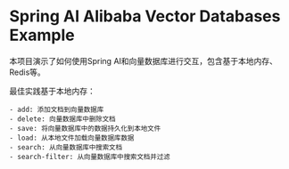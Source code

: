 # Spring AI Alibaba Vector Databases Example

本项目演示了如何使用Spring AI和向量数据库进行交互，包含基于本地内存、Redis等。

最佳实践基于本地内存：
```
- add: 添加文档到向量数据库
- delete: 向量数据库中删除文档
- save: 将向量数据库中的数据持久化到本地文件
- load: 从本地文件加载向量数据库数据
- search: 从向量数据库中搜索文档
- search-filter: 从向量数据库中搜索文档并过滤
```
